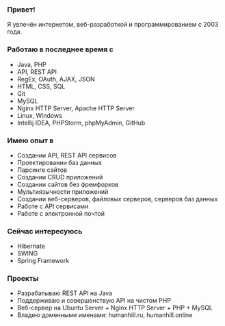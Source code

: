 ### Привет!
Я увлечён интернетом, веб-разработкой и программированием с 2003 года.

### Работаю в последнее время с
* Java, PHP
* API, REST API
* RegEx, OAuth, AJAX, JSON
* HTML, CSS, SQL
* Git
* MySQL
* Nginx HTTP Server, Apache HTTP Server
* Linux, Windows
* Intellij IDEA, PHPStorm, phpMyAdmin, GitHub

### Имею опыт в
* Создании API, REST API сервисов
* Проектировании баз данных
* Парсинге сайтов
* Создании CRUD приложений
* Создании сайтов без фремфорков
* Мультиязычности приложений
* Создании веб-серверов, файловых серверов, серверов баз данных
* Работе с API сервисами
* Работе с электронной почтой

### Сейчас интересуюсь
* Hibernate
* SWING
* Spring Framework

### Проекты
* Разрабатываю REST API на Java
* Поддерживаю и совершенствую API на чистом PHP
* Веб-сервер на Ubuntu Server + Nginx HTTP Server + PHP + MySQL
* Владею доменными именами: humanhill.ru, humanhill.online
